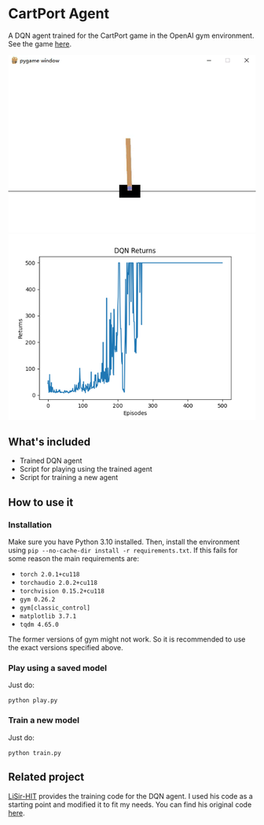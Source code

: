 # CartPort Agent

A DQN agent trained for the CartPort game in the OpenAI gym environment. See the game [here](https://gymnasium.farama.org/environments/classic_control/cart_pole/).

![Play](image/play.gif)
![Returns](image/DQN_Returns.png)

## What's included

- Trained DQN agent
- Script for playing using the trained agent
- Script for training a new agent

## How to use it

### Installation

Make sure you have Python 3.10 installed. Then, install the environment using `pip --no-cache-dir install -r requirements.txt`. If this fails for some reason the main requirements are:

- `torch 2.0.1+cu118`
- `torchaudio 2.0.2+cu118`
- `torchvision 0.15.2+cu118`
- `gym 0.26.2`
- `gym[classic_control]`
- `matplotlib 3.7.1`
- `tqdm 4.65.0`

The former versions of gym might not work. So it is recommended to use the exact versions specified above.

### Play using a saved model

Just do:

```shell
python play.py
```

### Train a new model

Just do:

```shell
python train.py
```

## Related project

[LiSir-HIT](https://github.com/LiSir-HIT) provides the training code for the DQN agent. I used his code as a starting point and modified it to fit my needs. You can find his original code [here](https://github.com/LiSir-HIT/Reinforcement-Learning/tree/main/Model/).
